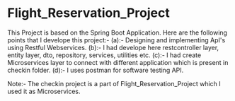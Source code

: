 # Flight_Reservation_Project

This Project is based on the Spring Boot Application. Here are the following points that I develope this project:-
(a):- Designing and implementing ApI's using Restful Webservices.
(b):- I had develope here restcontroller layer, entity layer, dto, repository, services, utilities etc.
(c):- I had create Microservices layer to connect with different application which is present in checkin folder.
(d):- I uses postman for software testing API.

Note:- The checkin project is a part of Flight_Reservation_Project which I used it as Microservices.
